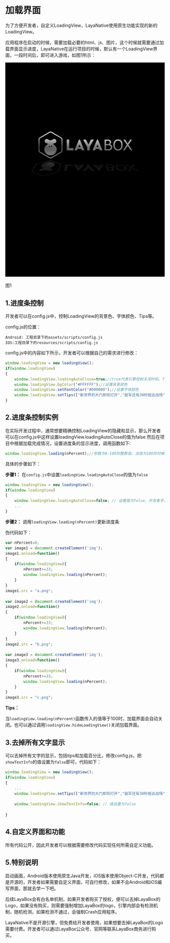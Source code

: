 # 加载界面
为了方便开发者，自定义LoadingView，LayaNative使用原生功能实现的新的LoadingView。

应用程序在启动的时候，需要加载必要的html、js、图片，这个时候就需要通过加载界面显示进度，LayaNative在运行项目的时候，默认有一个LoadingView界面，一段时间后，即可进入游戏，如图1所示：  

​![图1](img/1.png) <br/>

图1

## 1.进度条控制

​开发者可以在config.js中，控制LoadingView的背景色、字体颜色、Tips等。  

config.js的位置：  
```
Android: 工程目录下的assets/scripts/config.js  
IOS:工程目录下的resources/scripts/config.js  
```

config.js中的内容如下所示，开发者可以根据自己的需求进行修改：

```javascript
window.loadingView = new loadingView();
if(window.loadingView)
{
    window.loadingView.loadingAutoClose=true;//true代表引擎控制关闭时机。false为开发者手动控制
    window.loadingView.bgColor("#FFFFFF");//设置背景颜色
    window.loadingView.setFontColor("#000000");//设置字体颜色
    window.loadingView.setTips(["新世界的大门即将打开","敌军还有30秒抵达战场","妈妈说，心急吃不了热豆腐"]);//设置tips数组，会随机出现
}
```

## 2.进度条控制实例

在实际开发过程中，通常想要精确控制LoadingView的隐藏和显示，那么开发者可以在config.js中这样设置loadingView.loadingAutoClose的值为false
然后在项目中根据加载完成情况，设置进度条的显示进度，调用函数如下:  

```javascript
window.loadingView.loading(nPercent);//参数为0-100的整数值，当值为100的时候LoadingView自动关闭
```  

具体的步骤如下：

**步骤1：** 在`config.js`中设置`loadingView.loadingAutoClose`的值为`false`

```javascript
window.loadingView = new loadingView();
if(window.loadingView)
{
    window.loadingView.loadingAutoClose=false; // 设置值为false，开发者手动控制加载界面的关闭
    ...
}

```

**步骤2：** 调用`loadingView.loading(nPercent)`更新进度条

伪代码如下：

```javascript
var nPercent=0;
var image1 = document.createElement('img');
image1.onload=function()
{
    if(window.loadingView){
        nPercent+=33;
        window.loadingView.loading(nPercent);
    }
}
image1.src = "a.png";

var image2 = document.createElement('img');
image2.onload=function()
{
    if(window.loadingView){
        nPercent+=33;
        window.loadingView.loading(nPercent);
    }
}
image2.src = "b.png";

var image3 = document.createElement('img');
image3.onload=function()
{
    if(window.loadingView){
        nPercent+=33;
        window.loadingView.loading(nPercent);
    }
}
image3.src = "c.png";
```

**Tips：**

当`loadingView.loading(nPercent)`函数传入的值等于100时，加载界面会自动关闭。也可以通过调用`loadingView.hideLoadingView()`关闭加载界面。

## 3.去掉所有文字显示

可以去掉所有文字的显示，包括tips和加载百分比，修改config.js，把`showTextInfo`的值设置为`false`即可，代码如下：

```javascript
window.loadingView = new loadingView();
if(window.loadingView)
{
    ...
    window.loadingView.setTips(["新世界的大门即将打开","敌军还有30秒抵达战场","妈妈说，心急吃不了热豆腐"]);//设置tips数组，会随机出现

    window.loadingView.showTextInfo=false; // 值设置为false

}
```

## 4.自定义界面和功能
所有代码公开，因此开发者可以根据需要修改代码实现任何所需自定义功能。

## 5.特别说明
启动画面，Android版本使用原生Java开发，iOS版本使用Object-C开发，代码都是开源的，开发者如果需要自定义界面，可自行修改，如果不会Android和iOS编写界面，那就去学一下吧。

后续LayaBox会有白名单机制，如果开发者购买了授权，便可以去掉LayaBox的Logo，如果没有购买，则需要强制增加LayaBox的logo，引擎内部会有检测机制，随机检测，如果检测不通过，会强制Crash应用程序。

LayaNative不是开源引擎，但免费给开发者使用，如果想要去掉LayaBox的Logo需要付费。开发者可以通过LayaBox公众号、官网等联系LayaBox商务进行购买。